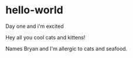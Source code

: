 # hello-world
Day one and i'm excited

Hey all you cool cats and kittens!

Names Bryan and I'm allergic to cats and seafood.
